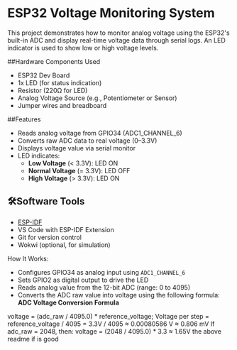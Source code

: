 # ESP32 Voltage Monitoring System

This project demonstrates how to monitor analog voltage using the ESP32's built-in ADC and display real-time voltage data through serial logs. An LED indicator is used to show low or high voltage levels.

##Hardware Components Used

- ESP32 Dev Board
- 1x LED (for status indication)
- Resistor (220Ω for LED)
- Analog Voltage Source (e.g., Potentiometer or Sensor)
- Jumper wires and breadboard

##Features

- Reads analog voltage from GPIO34 (ADC1_CHANNEL_6)
- Converts raw ADC data to real voltage (0–3.3V)
- Displays voltage value via serial monitor
- LED indicates:
  - **Low Voltage** (< 3.3V): LED ON
  - **Normal Voltage** (= 3.3V): LED OFF
  - **High Voltage** (> 3.3V): LED ON

## 🛠Software Tools

- [ESP-IDF](https://docs.espressif.com/projects/esp-idf/en/latest/esp32/)
- VS Code with ESP-IDF Extension
- Git for version control
- Wokwi (optional, for simulation)

 How It Works:
- Configures GPIO34 as analog input using `ADC1_CHANNEL_6`
- Sets GPIO2 as digital output to drive the LED
- Reads analog value from the 12-bit ADC (range: 0 to 4095)
- Converts the ADC raw value into voltage using the following formula:
**ADC Voltage Conversion Formula**
  
voltage = (adc_raw / 4095.0) * reference_voltage;
Voltage per step = reference_voltage / 4095
                 = 3.3V / 4095 ≈ 0.00080586 V
                 ≈ 0.806 mV
If adc_raw = 2048, then:
voltage = (2048 / 4095.0) * 3.3 ≈ 1.65V 
the above readme if is good 

